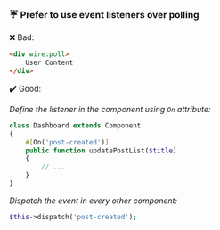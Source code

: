 ### ☔ Prefer to use event listeners over polling

:x: Bad:
```html
<div wire:poll>
    User Content
</div>
```

:heavy_check_mark: Good:

*Define the listener in the component using `On` attribute:*
```php
class Dashboard extends Component
{
    #[On('post-created')] 
    public function updatePostList($title)
    {
        // ...
    }
}
```

*Dispatch the event in every other component:*
```php
$this->dispatch('post-created'); 
```
